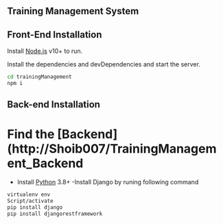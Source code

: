 ## Training Management System

## Front-End Installation

Install [Node.js](https://nodejs.org/) v10+ to run.

Install the dependencies and devDependencies and start the server.


```sh
cd trainingManagement
npm i
```

## Back-end Installation

# Find the [Backend](http://Shoib007/TrainingManagement_Backend


- Install [Python](https://python.org/downloads/) 3.8+
-Install Django by runing following command

```sh
virtualenv env
Script/activate
pip install django
pip install djangorestframework
```
